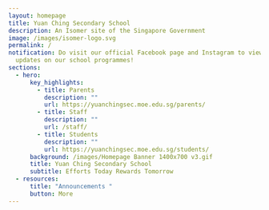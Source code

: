 ```yaml
---
layout: homepage
title: Yuan Ching Secondary School
description: An Isomer site of the Singapore Government
image: /images/isomer-logo.svg
permalink: /
notification: Do visit our official Facebook page and Instagram to view exciting
  updates on our school programmes!
sections:
  - hero:
      key_highlights:
        - title: Parents
          description: ""
          url: https://yuanchingsec.moe.edu.sg/parents/
        - title: Staff
          description: ""
          url: /staff/
        - title: Students
          description: ""
          url: https://yuanchingsec.moe.edu.sg/students/
      background: /images/Homepage Banner 1400x700 v3.gif
      title: Yuan Ching Secondary School
      subtitle: Efforts Today Rewards Tomorrow
  - resources:
      title: "Announcements "
      button: More
---
```

